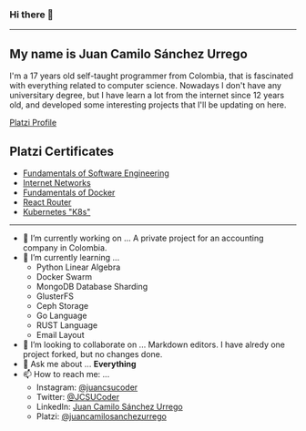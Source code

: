 ### Hi there 👋
---
## My name is Juan Camilo Sánchez Urrego
I'm a 17 years old self-taught programmer from Colombia, that is fascinated with everything related to computer science. Nowadays I don't have any universitary degree, but I have learn a lot from the internet since 12 years old, and developed some interesting projects that I'll be updating on here.

[Platzi Profile](https://platzi.com/@juancamilosanchezurrego/)

## Platzi Certificates
- [Fundamentals of Software Engineering](https://platzi.com/@juancamilosanchezurrego/curso/1098-ingenieria/diploma/detalle/)
- [Internet Networks](https://platzi.com/@juancamilosanchezurrego/curso/1277-redes/diploma/detalle/)
- [Fundamentals of Docker](https://platzi.com/@juancamilosanchezurrego/curso/1432-docker/diploma/detalle/)
- [React Router](https://platzi.com/@juancamilosanchezurrego/curso/1342-react-router/diploma/detalle/)
- [Kubernetes "K8s"](https://platzi.com/@juancamilosanchezurrego/curso/1565-k8s/diploma/detalle/)
---
- 🔭 I’m currently working on ...
  A private project for an accounting company in Colombia.
- 🌱 I’m currently learning ...
  - Python Linear Algebra
  - Docker Swarm
  - MongoDB Database Sharding
  - GlusterFS
  - Ceph Storage
  - Go Language
  - RUST Language
  - Email Layout
- 👯 I’m looking to collaborate on ...
Markdown editors. I have alredy one project forked, but no changes done.
- 💬 Ask me about ... **Everything**
- 📫 How to reach me: ...
  - Instagram: [@juancsucoder](https://www.instagram.com/juancsucoder/)
  - Twitter: [@JCSUCoder](https://twitter.com/JCSUCoder)
  - LinkedIn: [Juan Camilo Sánchez Urrego](https://www.linkedin.com/in/juan-camilo-s%C3%A1nchez-urrego-ba10b1186/)
  - Platzi: [@juancamilosanchezurrego](https://platzi.com/@juancamilosanchezurrego/)
